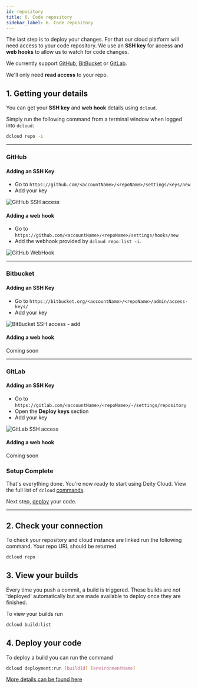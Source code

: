 ```yaml
---
id: repository
title: 6. Code repository
sidebar_label: 6. Code repository
---
```


The last step is to deploy your changes. For that our cloud platform will need access to your code repository. We use an **SSH key** for access and **web hooks** to allow us to watch for code changes.

We currently support <a href="https://github.com/" target="_blank" rel="noreferrer noopener">GitHub</a>, <a href="https://bitbucket.org/" target="_blank" rel="noreferrer noopener">BitBucket</a> or <a href="https://about.gitlab.com/" target="_blank" rel="noreferrer noopener">GitLab</a>.

We'll only need **read access** to your repo.

## 1. Getting your details

You can get your **SSH key** and **web hook** details using `dcloud`.

Simply run the following command from a terminal window when logged into `dcloud`:

```bash
dcloud repo -i
```

---

### GitHub

#### Adding an SSH Key

- Go to `https://github.com/<accountName>/<repoName>/settings/keys/new`
- Add your key

![GitHub SSH access](/img/docs/cloud/github-ssh-key.png)

#### Adding a web hook

- Go to `https://github.com/<accountName>/<repoName>/settings/hooks/new`
- Add the webhook provided by `dcloud repo:list -i`.

![GitHub WebHook](/img/docs/cloud/github-webhook.png)

---

### Bitbucket

#### Adding an SSH Key

- Go to `https://bitbucket.org/<accountName>/<repoName>/admin/access-keys/`
- Add your key

![BitBucket SSH access - add](/img/docs/cloud/bitbucket-ssh-key-2.png)

#### Adding a web hook

Coming soon

---

### GitLab

#### Adding an SSH Key

- Go to `https://gitlab.com/<accountName>/<repoName>/-/settings/repository`
- Open the **Deploy keys** section
- Add your key

![GitLab SSH access](/img/docs/cloud/gitlab-ssh-key.png)

#### Adding a web hook

Coming soon

### Setup Complete

That's everything done. You're now ready to start using Deity Cloud. View the full list of `dcloud` [commands](../cloud/dcloud).

Next step, [deploy](/platform/deployment/overview) your code.

---

## 2. Check your connection

To check your repository and cloud instance are linked run the following command. Your repo URL should be returned

```bash
dcloud repo
```

## 3. View your builds

Every time you push a commit, a build is triggered. These builds are not 'deployed' automatically but are made available to deploy once they are finished.

To view your builds run

```bash
dcloud build:list
```

## 4. Deploy your code

To deploy a build you can run the command

```bash
dcloud deployment:run [buildId] [environmentName]
```

[More details can be found here](/platform/cloud/dcloud#deploy)
